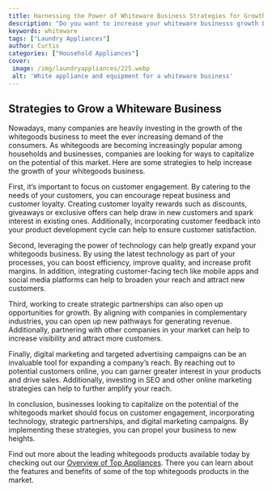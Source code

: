 ```yaml
---
title: Harnessing the Power of Whiteware Business Strategies for Growth
description: "Do you want to increase your whiteware businesss growth Learn strategies for success with this comprehensive guide that will help you leverage the power of whiteware"
keywords: whiteware
tags: ["Laundry Appliances"]
author: Curtis
categories: ["Household Appliances"]
cover: 
 image: /img/laundryappliances/225.webp
 alt: 'White appliance and equipment for a whiteware business'
---
```

## Strategies to Grow a Whiteware Business
Nowadays, many companies are heavily investing in the growth of the whitegoods business to meet the ever increasing demand of the consumers. As whitegoods are becoming increasingly popular among households and businesses, companies are looking for ways to capitalize on the potential of this market. Here are some strategies to help increase the growth of your whitegoods business. 

First, it’s important to focus on customer engagement. By catering to the needs of your customers, you can encourage repeat business and customer loyalty. Creating customer loyalty rewards such as discounts, giveaways or exclusive offers can help draw in new customers and spark interest in existing ones. Additionally, incorporating customer feedback into your product development cycle can help to ensure customer satisfaction.

Second, leveraging the power of technology can help greatly expand your whitegoods business. By using the latest technology as part of your processes, you can boost efficiency, improve quality, and increase profit margins. In addition, integrating customer-facing tech like mobile apps and social media platforms can help to broaden your reach and attract new customers. 

Third, working to create strategic partnerships can also open up opportunities for growth. By aligning with companies in complementary industries, you can open up new pathways for generating revenue. Additionally, partnering with other companies in your market can help to increase visibility and attract more customers. 

Finally, digital marketing and targeted advertising campaigns can be an invaluable tool for expanding a company’s reach. By reaching out to potential customers online, you can garner greater interest in your products and drive sales. Additionally, investing in SEO and other online marketing strategies can help to further amplify your reach. 

In conclusion, businesses looking to capitalize on the potential of the whitegoods market should focus on customer engagement, incorporating technology, strategic partnerships, and digital marketing campaigns. By implementing these strategies, you can propel your business to new heights. 

Find out more about the leading whitegoods products available today by checking out our [Overview of Top Appliances](./pages/appliance-overview). There you can learn about the features and benefits of some of the top whitegoods products in the market.
